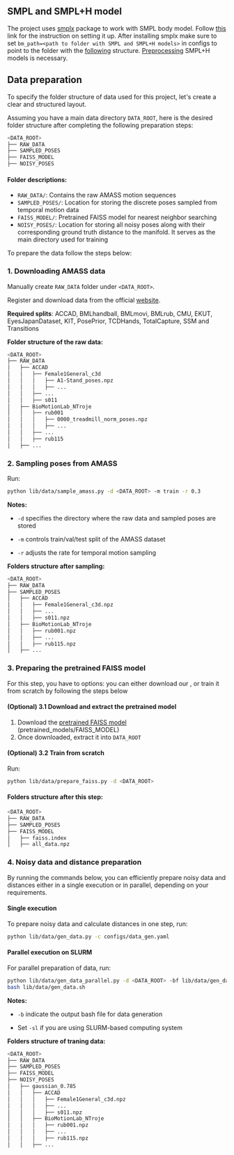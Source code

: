 ## SMPL and SMPL+H model
The project uses [smplx](https://github.com/vchoutas/smplx) package to work with SMPL body model.
Follow [this](https://github.com/vchoutas/smplx#downloading-the-model) link for the instruction on setting it up.
After installing smplx make sure to set `bm_path=<path to folder with SMPL and SMPL+H models>` in configs to point to the folder with the [following](https://github.com/vchoutas/smplx#model-loading) 
structure. [Preprocessing](https://github.com/vchoutas/smplx/blob/main/tools/README.md#smpl-h-version-used-in-amass) SMPL+H models is necessary.

## Data preparation

To specify the folder structure of data used for this project, let's create a clear and structured layout. 

Assuming you have a main data directory `DATA_ROOT`, here is the desired folder structure after completing the following preparation steps:

```bash
<DATA_ROOT>
├── RAW_DATA
├── SAMPLED_POSES
├── FAISS_MODEL
├── NOISY_POSES
```

#### Folder descriptions:

  * `RAW_DATA/`: Contains the raw AMASS motion sequences
  * `SAMPLED_POSES/`: Location for storing the discrete poses sampled from temporal motion data
  * `FAISS_MODEL/`: Pretrained FAISS model for nearest neighbor searching
  * `NOISY_POSES/`: Location for storing all noisy poses along with their corresponding ground truth distance to the manifold. It serves as the main directory used for training

To prepare the data follow the steps below:

### 1. Downloading AMASS data

Manually create `RAW_DATA` folder under `<DATA_ROOT>`.

Register and download data from the official [website](https://amass.is.tue.mpg.de/). 

**Required splits**: ACCAD, BMLhandball, BMLmovi, BMLrub, CMU, EKUT, EyesJapanDataset, KIT, PosePrior, TCDHands, TotalCapture, SSM and Transitions


**Folder structure of the raw data:**
```bash
<DATA_ROOT>
├── RAW_DATA
│   ├── ACCAD
│   │   ├── Female1General_c3d
│   │   │   ├── A1-Stand_poses.npz
│   │   │   ├── ...
│   │   ├── ...
│   │   ├── s011
│   ├── BioMotionLab_NTroje
│   │   ├── rub001
│   │   │   ├── 0000_treadmill_norm_poses.npz
│   │   │   ├── ...
│   │   ├── ...
│   │   ├── rub115
│   ├── ...
```


### 2. Sampling poses from AMASS


Run:

  ```bash
  python lib/data/sample_amass.py -d <DATA_ROOT> -m train -r 0.3
  ```

**Notes:**

  * `-d` specifies the directory where the raw data and sampled poses are stored

  * `-m` controls train/val/test split of the AMASS dataset

  * `-r` adjusts the rate for temporal motion sampling


**Folders structure after sampling:**

```bash
<DATA_ROOT>
├── RAW_DATA
├── SAMPLED_POSES
│   ├── ACCAD
│   │   ├── Female1General_c3d.npz
│   │   ├── ...
│   │   ├── s011.npz
│   ├── BioMotionLab_NTroje
│   │   ├── rub001.npz
│   │   ├── ...
│   │   ├── rub115.npz
│   ├── ...
```

### 3. Preparing the pretrained FAISS model

For this step, you have to options: you can either download our , or train it from scratch by following the steps below

#### (Optional) 3.1 Download and extract the pretrained model

1. Download the [pretrained FAISS model](https://nc.mlcloud.uni-tuebingen.de/index.php/s/cxDEsezSXtDJfKt) (pretrained_models/FAISS_MODEL)
2. Once downloaded, extract it into `DATA_ROOT`

#### (Optional) 3.2 Train from scratch

Run:

```bash
python lib/data/prepare_faiss.py -d <DATA_ROOT>
```

#### Folders structure after this step:

```bash
<DATA_ROOT>
├── RAW_DATA
├── SAMPLED_POSES
├── FAISS_MODEL
│   ├── faiss.index
│   ├── all_data.npz
```

### 4. Noisy data and distance preparation

By running the commands below, you can efficiently prepare noisy data and distances either in a single execution or in parallel, depending on your requirements.

#### Single execution

To prepare noisy data and calculate distances in one step, run:

```bash
python lib/data/gen_data.py -c configs/data_gen.yaml
```

#### Parallel execution on SLURM

For parallel preparation of data, run:

```bash
python lib/data/gen_data_parallel.py -d <DATA_ROOT> -bf lib/data/gen_data.sh -sl
bash lib/data/gen_data.sh
```

**Notes:**

  * `-b` indicate the output bash file for data generation

  * Set `-sl` if you are using SLURM-based computing system

**Folders structure of traning data:**
```bash
<DATA_ROOT>
├── RAW_DATA
├── SAMPLED_POSES
├── FAISS_MODEL
├── NOISY_POSES
│   ├── gaussian_0.785
│   │   ├── ACCAD
│   │   │   ├── Female1General_c3d.npz
│   │   │   ├── ...
│   │   │   ├── s011.npz
│   │   ├── BioMotionLab_NTroje
│   │   │   ├── rub001.npz
│   │   │   ├── ...
│   │   │   ├── rub115.npz
│   │   ├── ...
```

